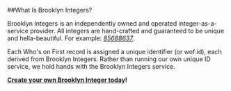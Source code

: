 ##What Is Brooklyn Integers?

Brooklyn Integers is an independently owned and operated integer-as-a-service provider. All integers are hand-crafted and guaranteed to be unique and hella-beautiful. For example: _[85688637](https://whosonfirst.mapzen.com/spelunker/id/85688637)_.

Each Who's on First record is assigned a unique identifier (or wof:id), each derived from Brooklyn Integers. Rather than running our own unique ID service, we hold hands with the Brooklyn Integers service.

**[Create your own Brooklyn Integer today](http://brooklynintegers.com/create/)!**
